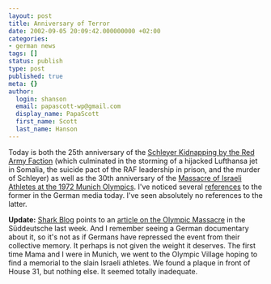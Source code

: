 ```yaml
---
layout: post
title: Anniversary of Terror
date: 2002-09-05 20:09:42.000000000 +02:00
categories:
- german news
tags: []
status: publish
type: post
published: true
meta: {}
author:
  login: shanson
  email: papascott-wp@gmail.com
  display_name: PapaScott
  first_name: Scott
  last_name: Hanson
---
```

<p>Today is both the 25th anniversary of the <a href="http://www.crimelibrary.com/terrorists/baader/12.htm">Schleyer Kidnapping by the Red Army Faction</a> (which culminated in the storming of a hijacked Lufthansa jet in Somalia, the suicide pact of the RAF leadership in prison, and the murder of Schleyer) as well as the 30th anniversary of the <a href="http://www.hfienberg.com/kesher/2002_09_01_kesher_archive.html#85415470">Massacre of Israeli Athletes at the 1972 Munich Olympics</a>.  I've noticed several <a href="http://www.abendblatt.de/daten/2002/09/05/65713.html">references</a> to the former in the German media today. I've seen absolutely no references to the latter.</p>
<p><b>Update:</b> <a href="http://www.usefulwork.com/shark/archives/000167.html#000167">Shark Blog</a> points to an <a href="http://www.sueddeutsche.de/aktuell/sz/getArticleSZ.php?artikel=artikel7368.php">article on the Olympic Massacre</a> in the Süddeutsche last week. And I remember seeing a German documentary about it, so it's not as if Germans have repressed the event from their collective memory. It perhaps is not given the weight it deserves. The first time Mama and I were in Munich, we went to the Olympic Village hoping to find a memorial to the slain Israeli athletes. We found a plaque in front of House 31, but nothing else. It seemed totally inadequate.</p>
